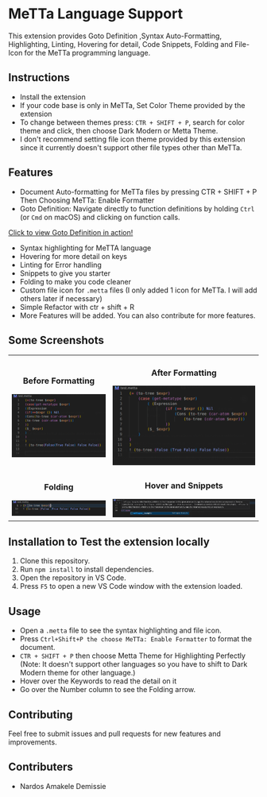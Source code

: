 # MeTTa Language Support

This extension provides Goto Definition ,Syntax Auto-Formatting, Highlighting, Linting, Hovering for detail, Code Snippets, Folding and File-Icon for the MeTTa programming language.

## Instructions

- Install the extension 
- If your code base is only in MeTTa, Set Color Theme provided by the extension
- To change between themes press: `CTR + SHIFT + P`, search for color theme and click, then choose Dark Modern or Metta Theme.
- I don't recommend setting file icon theme provided by this extension since it currently doesn't support other file types other than MeTTa.

## Features

- Document Auto-formatting for MeTTa files by pressing CTR + SHIFT + P Then Choosing MeTTa: Enable Formatter
- Goto Definition: Navigate directly to function definitions by holding `Ctrl` (or `Cmd` on macOS) and clicking on function calls.

 [Click to view Goto Definition in action!](images/goto-definition.webm)

- Syntax highlighting for MeTTA language
- Hovering for more detail on keys
- Linting for Error handling
- Snippets to give you starter
- Folding to make you code cleaner
- Custom file icon for `.metta` files (I only added 1 icon for MeTTa. I will add others later if necessary)
- Simple Refactor with ctr + shift + R
- More Features will be added. You can also contribute for more features.

## Some Screenshots

<table>
    <tr>
        <td>
            <h3 style="text-align: center;">Before Formatting</h3>
            <img src="images/beforeFormat.png" alt="Before Formatting" style="width: 100%;">
        </td>
        <td>
            <h3 style="text-align: center;">After Formatting</h3>
            <img src="images/afterFormat.png" alt="After Formatting" style="width: 100%;">
        </td>
    </tr>
    <tr>
        <td>
            <h3 style="text-align: center;">Folding</h3>
            <img src="images/folding.png" alt="Folding" style="width: 100%;">
        </td>
        <td>
            <h3 style="text-align: center;">Hover and Snippets</h3>
            <img src="images/hover-and-snippet.png" alt="Hover and Snippets" style="width: 100%;">
        </td>
    </tr>
</table>

## Installation to Test the extension locally

1. Clone this repository.
2. Run `npm install` to install dependencies.
3. Open the repository in VS Code.
4. Press `F5` to open a new VS Code window with the extension loaded.

## Usage

- Open a `.metta` file to see the syntax highlighting and file icon.
- Press `Ctrl+Shift+P the choose MeTTa: Enable Formatter` to format the document.
- `CTR + SHIFT + P` then choose Metta Theme for Highlighting Perfectly (Note: It doesn't support other languages so you have to shift to Dark Modern theme for other language.)
- Hover over the Keywords to read the detail on it
- Go over the Number column to see the Folding arrow.

## Contributing

Feel free to submit issues and pull requests for new features and improvements.

## Contributers
- Nardos Amakele Demissie